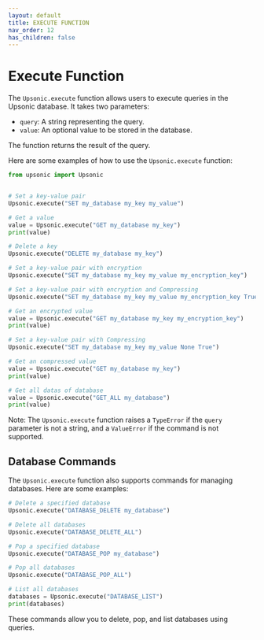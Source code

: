 ```yaml
---
layout: default
title: EXECUTE FUNCTION
nav_order: 12
has_children: false
---
```



# Execute Function

The `Upsonic.execute` function allows users to execute queries in the Upsonic database. It takes two parameters:

- `query`: A string representing the query.
- `value`: An optional value to be stored in the database.

The function returns the result of the query.

Here are some examples of how to use the `Upsonic.execute` function:

```python
from upsonic import Upsonic


# Set a key-value pair
Upsonic.execute("SET my_database my_key my_value")

# Get a value
value = Upsonic.execute("GET my_database my_key")
print(value)

# Delete a key
Upsonic.execute("DELETE my_database my_key")

# Set a key-value pair with encryption
Upsonic.execute("SET my_database my_key my_value my_encryption_key")

# Set a key-value pair with encryption and Compressing
Upsonic.execute("SET my_database my_key my_value my_encryption_key True")

# Get an encrypted value
value = Upsonic.execute("GET my_database my_key my_encryption_key")
print(value)

# Set a key-value pair with Compressing
Upsonic.execute("SET my_database my_key my_value None True")

# Get an compressed value
value = Upsonic.execute("GET my_database my_key")
print(value)

# Get all datas of database
value = Upsonic.execute("GET_ALL my_database")
print(value)

```

Note: The `Upsonic.execute` function raises a `TypeError` if the `query` parameter is not a string, and a `ValueError` if the command is not supported.

## Database Commands

The `Upsonic.execute` function also supports commands for managing databases. Here are some examples:

```python
# Delete a specified database
Upsonic.execute("DATABASE_DELETE my_database")

# Delete all databases
Upsonic.execute("DATABASE_DELETE_ALL")

# Pop a specified database
Upsonic.execute("DATABASE_POP my_database")

# Pop all databases
Upsonic.execute("DATABASE_POP_ALL")

# List all databases
databases = Upsonic.execute("DATABASE_LIST")
print(databases)
```
These commands allow you to delete, pop, and list databases using queries.

